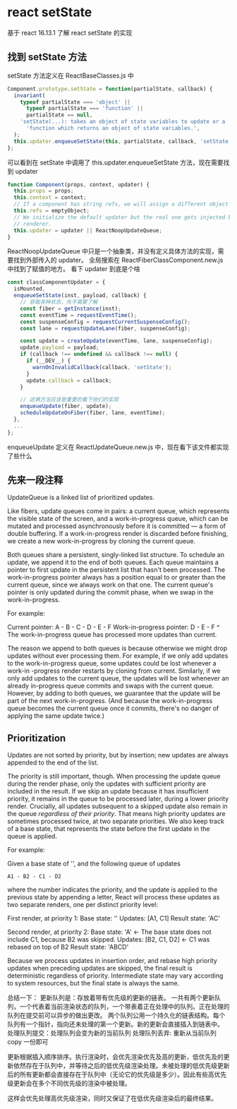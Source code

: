 # react setState

基于 react 16.13.1 了解 react setState 的实现

## 找到 setState 方法

setState 方法定义在 ReactBaseClasses.js 中

```js
Component.prototype.setState = function(partialState, callback) {
  invariant(
    typeof partialState === 'object' ||
      typeof partialState === 'function' ||
      partialState == null,
    'setState(...): takes an object of state variables to update or a ' +
      'function which returns an object of state variables.',
  );
  this.updater.enqueueSetState(this, partialState, callback, 'setState');
};
```
可以看到在 setState 中调用了 this.updater.enqueueSetState 方法，现在需要找到 updater

```js
function Component(props, context, updater) {
  this.props = props;
  this.context = context;
  // If a component has string refs, we will assign a different object later.
  this.refs = emptyObject;
  // We initialize the default updater but the real one gets injected by the
  // renderer.
  this.updater = updater || ReactNoopUpdateQueue;
}
```
ReactNoopUpdateQueue 中只是一个抽象类，并没有定义具体方法的实现，需要找到外部传入的 updater。
全局搜索在 ReactFiberClassComponent.new.js 中找到了赋值的地方。
看下 updater 到底是个啥

```js
const classComponentUpdater = {
  isMounted,
  enqueueSetState(inst, payload, callback) {
    // 获取各种状态，先不需要了解
    const fiber = getInstance(inst);
    const eventTime = requestEventTime();
    const suspenseConfig = requestCurrentSuspenseConfig();
    const lane = requestUpdateLane(fiber, suspenseConfig);

    const update = createUpdate(eventTime, lane, suspenseConfig);
    update.payload = payload;
    if (callback !== undefined && callback !== null) {
      if (__DEV__) {
        warnOnInvalidCallback(callback, 'setState');
      }
      update.callback = callback;
    }

    // 这俩方法应该是重要的看下他们的实现
    enqueueUpdate(fiber, update);
    scheduleUpdateOnFiber(fiber, lane, eventTime);
  },
  ...
};
```

enqueueUpdate 定义在 ReactUpdateQueue.new.js 中，现在看下该文件都实现了些什么

## 先来一段注释

UpdateQueue is a linked list of prioritized updates.

Like fibers, update queues come in pairs: a current queue, which represents
the visible state of the screen, and a work-in-progress queue, which can be
mutated and processed asynchronously before it is committed — a form of
double buffering. If a work-in-progress render is discarded before finishing,
we create a new work-in-progress by cloning the current queue.

Both queues share a persistent, singly-linked list structure. To schedule an
update, we append it to the end of both queues. Each queue maintains a
pointer to first update in the persistent list that hasn't been processed.
The work-in-progress pointer always has a position equal to or greater than
the current queue, since we always work on that one. The current queue's
pointer is only updated during the commit phase, when we swap in the
work-in-progress.

For example:

  Current pointer:           A - B - C - D - E - F
  Work-in-progress pointer:              D - E - F
                                         ^
                                         The work-in-progress queue has
                                         processed more updates than current.

The reason we append to both queues is because otherwise we might drop
updates without ever processing them. For example, if we only add updates to
the work-in-progress queue, some updates could be lost whenever a work-in
-progress render restarts by cloning from current. Similarly, if we only add
updates to the current queue, the updates will be lost whenever an already
in-progress queue commits and swaps with the current queue. However, by
adding to both queues, we guarantee that the update will be part of the next
work-in-progress. (And because the work-in-progress queue becomes the
current queue once it commits, there's no danger of applying the same
update twice.)

Prioritization
--------------

Updates are not sorted by priority, but by insertion; new updates are always
appended to the end of the list.

The priority is still important, though. When processing the update queue
during the render phase, only the updates with sufficient priority are
included in the result. If we skip an update because it has insufficient
priority, it remains in the queue to be processed later, during a lower
priority render. Crucially, all updates subsequent to a skipped update also
remain in the queue *regardless of their priority*. That means high priority
updates are sometimes processed twice, at two separate priorities. We also
keep track of a base state, that represents the state before the first
update in the queue is applied.

For example:

  Given a base state of '', and the following queue of updates

    A1 - B2 - C1 - D2

  where the number indicates the priority, and the update is applied to the
  previous state by appending a letter, React will process these updates as
  two separate renders, one per distinct priority level:

  First render, at priority 1:
    Base state: ''
    Updates: [A1, C1]
    Result state: 'AC'

  Second render, at priority 2:
    Base state: 'A'            <-  The base state does not include C1,
                                   because B2 was skipped.
    Updates: [B2, C1, D2]      <-  C1 was rebased on top of B2
    Result state: 'ABCD'

Because we process updates in insertion order, and rebase high priority
updates when preceding updates are skipped, the final result is deterministic
regardless of priority. Intermediate state may vary according to system
resources, but the final state is always the same.

总结一下：
更新队列是：存放着带有优先级的更新的链表。
一共有两个更新队列，一个代表着当前渲染状态的队列，一个带表着正在处理中的队列。正在处理的队列在提交前可以异步的做出更改。
两个队列公用一个持久化的链表结构。每个队列有一个指针，指向还未处理的第一个更新。新的更新会直接插入到链表中。
处理队列提交：处理队列会变为新的当前队列
处理队列丢弃: 重新从当前队列 copy 一份即可

更新根据插入顺序排序。执行渲染时，会优先渲染优先及高的更新，低优先及的更新依然存在于队列中，并等待之后的低优先级渲染处理。未被处理的低优先级更新后的所有更新都会直接存在于队列中（无论它的优先级是多少）。因此有些高优先级更新会在多个不同优先级的渲染中被处理。

这样会优先处理高优先级渲染，同时又保证了在低优先级渲染后的最终结果。